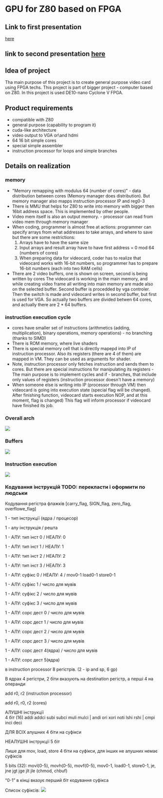 # GPU for Z80 based on FPGA
## Link to first presentation
[here](https://docs.google.com/presentation/d/e/2PACX-1vQRQlCamovF6Binl2SsoKEvrqsEsJz2ccPZm9A6kuHSVUr-em4yzhscMbtGglOLyyb3eJqYMeQPTMkx/pub?start=false&loop=false&delayms=3000)
## link to second presentation [here](https://docs.google.com/presentation/d/e/2PACX-1vTUkK01aqt_vz5_lOJwjbPODXsyEMpyrtoSjEdmuw4ukz_GMbEvGKHjo9ceVAkxTsElBvFuRDRA0aLD/pub?start=false&loop=false&delayms=3000)
## Idea of project
Tha main purpose of this project is to create general purpose video card using FPGA techs.
This project is part of bigger project - computer based on Z80.
In this project is used DE10-nano Cyclone V FPGA.

## Product requirements
- compatible with Z80
- general purpose (capability to program it)
- cuda-like architecture
- video output to VGA or\and hdmi
- 64 16 bit simple cores
- special simple assembler
- instruction processor for loops and simple branches

## Details on realization
### memory
- "Memory remapping with modulus 64 (number of cores)" - data distribution between cores (Memory manager does distribution). But memory manager also mapps instruction processor IP and reg0-3
- There is MMU that helps for Z80 to write into memory with bigger then 16bit address space. This is implemented by other people.
- Video mem itself is also an output memory. - processor can read from video mem through memory manager
- When coding, programmer is almost free at actions: programmer can specify arrays from what addresses to take arrays, and where to save but there are some restrictions:
    1) Arrays have to have the same size
    2) Input arrays and result array have to have first address = 0 mod 64 (numbers of cores)
    3) When preparing data for videocard, coder has to realize that videocard works with 16-bit numbers, so programmer has to prepare 16-bit numbers (each into two RAM cells)
- There are 2 video buffers, one is shown on screen, second is being written by cores
  The videocard is working in the main memory, and while creating video frame all writing into main memory are made also on the selected buffer. Second buffer is procedded by vga controler. Then the switch is made and videocard writes in second buffer, but first is used for VGA. So actually two buffers are divided betwen 64 cores, and actually there are 2 * 64 buffers.

### instruction execution cycle
- cores have smaller set of instructions (arithmetics (adding, multiplication), binary operations, memory operations) - no branching (thanks to SIMD)
- There is ROM memory, where live shaders
- There is special memory cell that is directly mapepd into IP of instruction processor. Also its registers (there are 4 of them) are mapped in VM. They can be used as arguments for shader.
- Note, instruction processor only fetches instruction and sends them to cores. But there are special instructions for manipulating its registers - The main purpose is to implement cycles and if - branches, that include only values of registers (instruction processor doesn't have a memory)
- When someone else is writing into IP (processor through VM) then videocard is going into execution state (special flag will be changed). After finishing function, videocard starts execution NOP, and at this moment, flag is changed) This flag will inform processor if videocard have finished its job.
### Overall arch
![](./images/Videocard.jpeg)

### Buffers
![](./images/BUFFERS.png)

### Instruction execution
![](./images/instructions.png)

### Кодування інструкцій TODO: перекласти і оформити по людськи

Кодування регістра флажків
[carry_flag, SIGN_flag, zero_flag, overflowe_flag]

1	- тип інструкції (ядра / процесор)


1	- алу інструкція  / решта


1	- АЛУ: тип інст 0 / НЕАЛУ: 0

1	- АЛУ: тип інст 1 / НЕАЛУ: 1

1	- АЛУ: тип інст 2 / НЕАЛУ: 2

1	- АЛУ: тип інст 3 / НЕАЛУ: 3


1	- АЛУ: суфікс 0	/ НЕАЛУ: 4	/ mov0-1 load0-1 store0-1

1	- АЛУ: суфікс 1		/ число для мувів

1	- АЛУ: суфікс 2		/ число для мувів

1	- АЛУ: суфікс 3		/ число для мувів


1	- АЛУ: сорс дест 0		/ число для мувів

1	- АЛУ: сорс дест 1		/ число для мувів

1	- АЛУ: сорс дест 2		/ число для мувів

1	- АЛУ: сорс дест 3		/ число для мувів

1	- АЛУ: сорс дест 4(ядра) / число для мувів

1	- АЛУ: сорс дест 5(ядра) 

в instruction processor 8 регістрів. (2 - ip and sp, 6 gp)

В ядрах 4 регістри, 2 біти вказують на destination регістр, а перші 4 на операнди

add r0, r2 (instruction processor)

add r0, r0, r2 (cores)

АЛУШНІ інструкції  
4 біт (16) addi addci subi subci muli mulci  |   andi ori xori noti lshi rshi  |  cmpi inci deci 

ДЛЯ ВСІХ алушних 4 біти на суфікси

НЕАЛУШНІ інструкції  5 біт

Лише для mov, load, store 4 біти на суфікси, для інших не алушних немає суфіксів

5 bits (32): movl(0-5), movh(0-5), movf(0-5), mov0-1, load0-1, store0-1,  je, jne jgt jge jlt jle
(chmod, chbuf)

“0-1” в кінці вказує перший біт кодування суфікса

Список суфіксів:
![](./images/suffixes.jpg)
